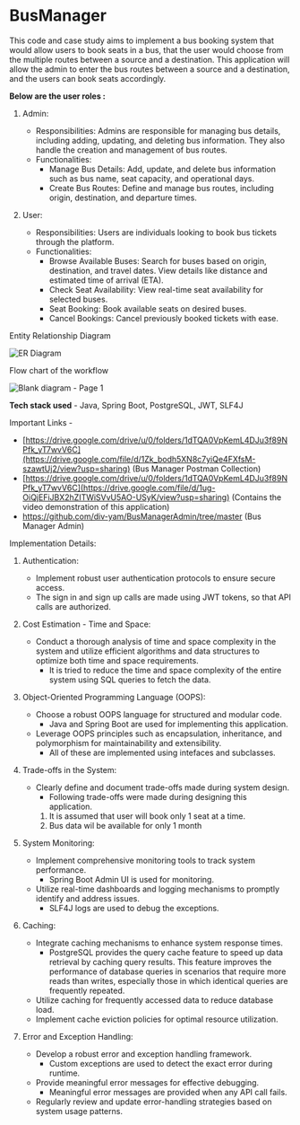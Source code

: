 # BusManager
This code and case study aims to implement a bus booking system that would allow users to book seats in a bus, that the user would choose from the multiple routes between a source and a destination. 
This application will allow the admin to enter the bus routes between a source and a destination, and the users can book seats accordingly. 

**Below are the user roles :**
1. Admin:

	- Responsibilities: Admins are responsible for managing bus details, including adding, updating, and deleting bus information. They also handle the creation and management of bus routes.
	- Functionalities:
	  - Manage Bus Details: Add, update, and delete bus information such as bus name, seat capacity, and operational days.
	  - Create Bus Routes: Define and manage bus routes, including origin, destination, and departure times.
1. User:

	- Responsibilities: Users are individuals looking to book bus tickets through the platform.
	- Functionalities:
		- Browse Available Buses: Search for buses based on origin, destination, and travel dates. View details like distance and estimated time of arrival (ETA).
		- Check Seat Availability: View real-time seat availability for selected buses.
		- Seat Booking: Book available seats on desired buses.
		- Cancel Bookings: Cancel previously booked tickets with ease.

Entity Relationship Diagram

![ER Diagram](https://github.com/div-yam/BusManager/assets/65958420/88a01314-f485-4e13-a800-e3e6a77496e9)

Flow chart of the workflow

![Blank diagram - Page 1](https://github.com/div-yam/BusManager/assets/65958420/29f15174-32f2-46af-bd46-fcc28e467312)

**Tech stack used** - Java, Spring Boot, PostgreSQL, JWT, SLF4J

Important Links - 

- [https://drive.google.com/drive/u/0/folders/1dTQA0VpKemL4DJu3f89NPfk_yT7wvV6C](https://drive.google.com/file/d/1Zk_bodh5XN8c7yiQe4FXfsM-szawtUj2/view?usp=sharing) (Bus Manager Postman Collection)
- [https://drive.google.com/drive/u/0/folders/1dTQA0VpKemL4DJu3f89NPfk_yT7wvV6C](https://drive.google.com/file/d/1ug-OiQjEFiJBX2hZITWiSVvU5AO-USyK/view?usp=sharing) (Contains the video demonstration of this application)
- https://github.com/div-yam/BusManagerAdmin/tree/master (Bus Manager Admin)

Implementation Details:
1. Authentication:
   - Implement robust user authentication protocols to ensure secure access.
   	- The sign in and sign up calls are made using JWT tokens, so that API calls are authorized. 
2. Cost Estimation - Time and Space:
   - Conduct a thorough analysis of time and space complexity in the system and utilize efficient algorithms and data structures to optimize both time and space requirements.
  	 - It is tried to reduce the time and space complexity of the entire system using SQL queries to fetch the data. 
3. Object-Oriented Programming Language (OOPS):
   - Choose a robust OOPS language for structured and modular code.
  	 - Java and Spring Boot are used for implementing this application. 
   - Leverage OOPS principles such as encapsulation, inheritance, and polymorphism for maintainability and extensibility.
  	 - All of these are implemented using intefaces and subclasses. 

4. Trade-offs in the System:
   - Clearly define and document trade-offs made during system design.
     	- Following trade-offs were made during designing this application.
  		1. It is assumed that user will book only 1 seat at a time. 
  		1. Bus data wil be available for only 1 month
6. System Monitoring:
   - Implement comprehensive monitoring tools to track system performance.
   	  - Spring Boot Admin UI is used for monitoring. 
   - Utilize real-time dashboards and logging mechanisms to promptly identify and address issues.
     	- SLF4J logs are used to debug the exceptions. 
7. Caching:
   - Integrate caching mechanisms to enhance system response times.
  	 - PostgreSQL provides the query cache feature to speed up data retrieval by caching query results. This feature improves the performance of database queries in scenarios that require more reads than writes, especially those in which identical queries are frequently repeated.
   - Utilize caching for frequently accessed data to reduce database load.
   - Implement cache eviction policies for optimal resource utilization.
8. Error and Exception Handling:
   - Develop a robust error and exception handling framework.
   	  - Custom exceptions are used to detect the exact error during runtime. 
   - Provide meaningful error messages for effective debugging.
      -  Meaningful error messages are provided when any API call fails. 
   - Regularly review and update error-handling strategies based on system usage patterns.
